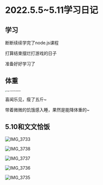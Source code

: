 # 2022.5.5~5.11学习日记

## 学习

断断续续学完了node.js课程

打算结束摆烂打游戏的日子

准备好好学习了

## 体重

<img src="https://ypyun-cdn.u1n1.com/img/picgo/2022/05/11/20220511224823.png" alt="image-20220511224823290" style="zoom:25%;" />

喜闻乐见，瘦了五斤~

带着微微的饥饿感入睡，果然是能降体重的~

## 5.10和文文恰饭

![IMG_3733](https://ypyun-cdn.u1n1.com/img/picgo/2022/05/11/20220511234533.JPG)

![IMG_3738](https://ypyun-cdn.u1n1.com/img/picgo/2022/05/11/20220511234544.JPG)

![IMG_3737](https://ypyun-cdn.u1n1.com/img/picgo/2022/05/11/20220511234548.JPG)

![IMG_3736](https://ypyun-cdn.u1n1.com/img/picgo/2022/05/11/20220511234521.JPG)

![IMG_3735](https://ypyun-cdn.u1n1.com/img/picgo/2022/05/11/20220511234548-1.JPG)

